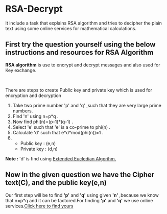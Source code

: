 # RSA-Decrypt
It include a task that explains RSA algorithm and tries to decipher the plain text using some online services for mathematical calculations.
<h2>First try the question yourself using the below instructions and resources for RSA Algorithm</h2>
<p><strong>RSA algorithm</strong> is use to encrypt and decrypt messages and also used for Key exchange. </p><br>
<p>There are steps to create Public key and private key which is used for encryption and decryption </p>
<ol>
  <li>Take two prime number 'p' and 'q' ,such that they are very large prime numbers.</li>
  <li>Find 'n' using n=p*q .</li>
  <li>Now find phi(n)=(p-1)*(q-1) .</li>
  <li>Select 'e' such that 'e' is a co-prime to phi(n) .</li>
  <li>Calculate 'd' such that e*d*mod(phi(n))=1 .</li>
  <li>
    <ul>
      <li>Public key : (e,n)</li>
      <li>Private key : (d,n)</li>
    </ul>
  </li>
</ol>
<p><strong>Note : </strong> 'd' is find using <a href="https://en.wikipedia.org/wiki/Extended_Euclidean_algorithm">Extended Eucledian Algorihm.</a></p>
</h>
<h2>Now in the given question we have the Cipher text(C), and the public key(e,n)</h2>
<p>Our first step will be to find <strong>'p'</strong> and <strong>'q'</strong> using given <strong>'n'</strong> ,because we know that n=p*q and it can be factored.For finding <strong>'p'</strong> and <strong>'q'</strong> we use online services.<a href="https://www.alpertron.com.ar/ECM.HTM">Click here to find yours</a></p>
  


